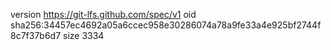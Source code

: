 version https://git-lfs.github.com/spec/v1
oid sha256:34457ec4692a05a6ccec958e30286074a78a9fe33a4e925bf2744f8c7f37b6d7
size 3334
